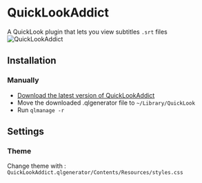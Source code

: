 # QuickLookAddict
A QuickLook plugin that lets you view subtitles `.srt` files
![QuickLookAddict](https://cloud.githubusercontent.com/assets/10502887/24485802/f2676c62-1506-11e7-8d4c-0973ac2dba03.png)
## Installation

### Manually

- [Download the latest version of QuickLookAddict](https://github.com/tattali/QLAddict/releases/latest)
- Move the downloaded .qlgenerator file to `~/Library/QuickLook`
- Run `qlmanage -r`

## Settings

### Theme
Change theme with :
`QuickLookAddict.qlgenerator/Contents/Resources/styles.css`
